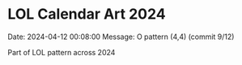 # LOL Calendar Art 2024

Date: 2024-04-12 00:08:00
Message: O pattern (4,4) (commit 9/12)

Part of LOL pattern across 2024
